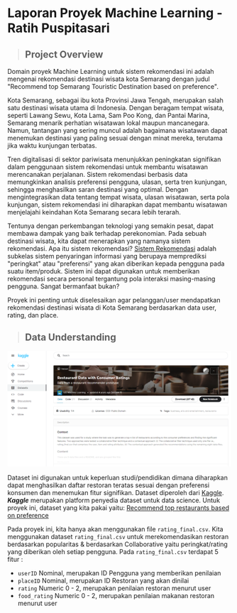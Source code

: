 # Laporan Proyek Machine Learning - Ratih Puspitasari

>## Project Overview

Domain proyek Machine Learning untuk sistem rekomendasi ini adalah mengenai rekomendasi destinasi wisata kota Semarang dengan judul "Recommend top Semarang Touristic Destination based on preference".

Kota Semarang, sebagai ibu kota Provinsi Jawa Tengah, merupakan salah satu destinasi wisata utama di Indonesia. Dengan beragam tempat wisata, seperti Lawang Sewu, Kota Lama, Sam Poo Kong, dan Pantai Marina, Semarang menarik perhatian wisatawan lokal maupun mancanegara. Namun, tantangan yang sering muncul adalah bagaimana wisatawan dapat menemukan destinasi yang paling sesuai dengan minat mereka, terutama jika waktu kunjungan terbatas.

Tren digitalisasi di sektor pariwisata menunjukkan peningkatan signifikan dalam penggunaan sistem rekomendasi untuk membantu wisatawan merencanakan perjalanan. Sistem rekomendasi berbasis data memungkinkan analisis preferensi pengguna, ulasan, serta tren kunjungan, sehingga menghasilkan saran destinasi yang optimal. Dengan mengintegrasikan data tentang tempat wisata, ulasan wisatawan, serta pola kunjungan, sistem rekomendasi ini diharapkan dapat membantu wisatawan menjelajahi keindahan Kota Semarang secara lebih terarah.

Tentunya dengan perkembangan teknologi yang semakin pesat, dapat membawa dampak yang baik terhadap perekonomian. Pada sebuah destinasi wisata, kita dapat menerapkan yang namanya sistem rekomendasi. Apa itu sistem rekomendasi? [Sistem Rekomendasi](https://en.wikipedia.org/wiki/Recommender_system)  adalah subkelas sistem penyaringan informasi yang berupaya memprediksi "peringkat" atau "preferensi" yang akan diberikan kepada pengguna pada suatu item/produk. Sistem ini dapat digunakan untuk memberikan rekomendasi secara personal tergantung pola interaksi masing-masing pengguna. Sangat bermanfaat bukan?

Proyek ini penting untuk diselesaikan agar pelanggan/user mendapatkan rekomendasi destinasi wisata di Kota Semarang berdasarkan data user, rating, dan place.

>## Data Understanding
<p align="center">
  <img src="https://github.com/adiputrasinaga-cmd/recommendation-system/blob/main/img/kaggle-dataset-preview.png?raw=true"/>
</p>

Dataset ini digunakan untuk keperluan studi/pendidikan dimana diharapkan dapat menghasilkan daftar restoran teratas sesuai dengan preferensi konsumen dan menemukan fitur signifikan. 
Dataset diperoleh dari [Kaggle](https://www.kaggle.com/). ***Kaggle*** merupakan platform penyedia dataset untuk data science. Untuk proyek ini, dataset yang kita pakai yaitu:
[Recommend top restaurants based on preference](https://www.kaggle.com/uciml/restaurant-data-with-consumer-ratings)

Pada proyek ini, kita hanya akan menggunakan file `rating_final.csv`. Kita menggunakan dataset `rating_final.csv` untuk merekomendasikan restoran berdasarkan popularitas & berdasarkan Collaborative yaitu peringkat/rating yang diberikan oleh setiap pengguna.
Pada  `rating_final.csv` terdapat 5 fitur :
- `userID`  Nominal, merupakan ID Pengguna yang memberikan penilaian 
- `placeID` Nominal, merupakan ID Restoran yang akan dinilai 
- `rating`  Numeric 0 - 2, merupakan penilaian restoran menurut user 
- `food_rating`  Numeric 0 - 2, merupakan penilaian makanan restoran menurut user


